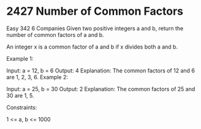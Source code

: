 # 2427 Number of Common Factors
Easy
342
6
Companies
Given two positive integers a and b, return the number of common factors of a and b.

An integer x is a common factor of a and b if x divides both a and b.

 

Example 1:

Input: a = 12, b = 6
Output: 4
Explanation: The common factors of 12 and 6 are 1, 2, 3, 6.
Example 2:

Input: a = 25, b = 30
Output: 2
Explanation: The common factors of 25 and 30 are 1, 5.
 

Constraints:

1 <= a, b <= 1000